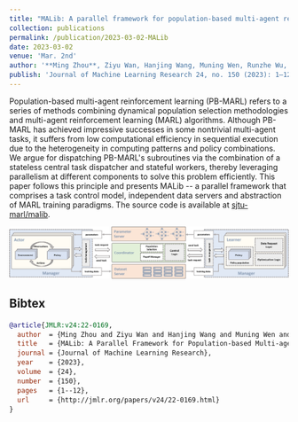```yaml
---
title: "MALib: A parallel framework for population-based multi-agent reinforcement learning"
collection: publications
permalink: /publication/2023-03-02-MALib
date: 2023-03-02
venue: 'Mar. 2nd'
author: '**Ming Zhou**, Ziyu Wan, Hanjing Wang, Muning Wen, Runzhe Wu, Ying Wen, Yaodong Yang, Weinan Zhang, Yong Yu, Jun Wang'
publish: 'Journal of Machine Learning Research 24, no. 150 (2023): 1–12'
---
```



Population-based multi-agent reinforcement learning (PB-MARL) refers to a series of methods combining dynamical population selection methodologies and multi-agent reinforcement learning (MARL) algorithms.
Although PB-MARL has achieved impressive successes in some nontrivial multi-agent tasks, it suffers from low computational efficiency in sequential execution due to the heterogeneity in computing patterns and policy combinations. We argue for dispatching PB-MARL's subroutines via the combination of a stateless central task dispatcher and stateful workers, thereby leveraging parallelism at different components to solve this problem efficiently. This paper follows this principle and presents MALib -- a parallel framework that comprises a task control model, independent data servers and abstraction of MARL training paradigms. The source code is available at [sjtu-marl/malib](https://github.com/sjtu-marl/malib).

![malib architecture](/assets/imgs/malib.png)

## Bibtex

```bibtex
@article{JMLR:v24:22-0169,
  author  = {Ming Zhou and Ziyu Wan and Hanjing Wang and Muning Wen and Runzhe Wu and Ying Wen and Yaodong Yang and Yong Yu and Jun Wang and Weinan Zhang},
  title   = {MALib: A Parallel Framework for Population-based Multi-agent Reinforcement Learning},
  journal = {Journal of Machine Learning Research},
  year    = {2023},
  volume  = {24},
  number  = {150},
  pages   = {1--12},
  url     = {http://jmlr.org/papers/v24/22-0169.html}
}
```